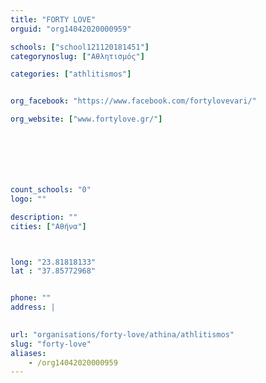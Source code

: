 ```yaml
---
title: "FORTY LOVE"
orguid: "org14042020000959"

schools: ["school121120181451"]
categorynoslug: ["Αθλητισμός"]

categories: ["athlitismos"]


org_facebook: "https://www.facebook.com/fortylovevari/"

org_website: ["www.fortylove.gr/"]







count_schools: "0"
logo: ""

description: ""
cities: ["Αθήνα"]



long: "23.81818133"
lat : "37.85772968"


phone: ""
address: |
    

url: "organisations/forty-love/athina/athlitismos"
slug: "forty-love"
aliases:
    - /org14042020000959
---
```



